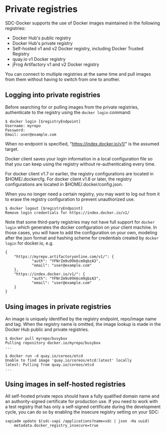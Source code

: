 # Private registries

SDC-Docker supports the use of Docker images maintained in the following registries:

- Docker Hub's public registry
- Docker Hub's private registry
- Self-hosted v1 and v2 Docker registry, including Docker Trusted Registry
- quay.io v1 Docker registry
- jFrog Artifactory v1 and v2 Docker registry

You can connect to multiple registries at the same time and pull images from them
without having to switch from one to another.

## Logging into private registries

Before searching for or pulling images from the private registries, authenticate to
the registry using the `docker login` command:

    $ docker login [$registryEndpoint]
    Username: myrepo
    Password:
    Email: user@example.com

When no endpoint is specified, "https://index.docker.io/v1/" is the assumed target.

Docker client saves your login information in a local configuration file so that
you can keep using the registry without re-authenticating every time.

For docker client v1.7 or earlier, the registry configurations are located in $HOME/.dockercfg.
For docker client v1.8 or later, the registry configurations are located in $HOME/.docker/config.json.

When you no longer need a certain registry, you may want to log out from it to erase
the registry configuration to prevent unauthorized use. 

    $ docker logout [$registryEndpoint]
    Remove login credentials for https://index.docker.io/v1/

Note that some third-party registries may not have full support for `docker login`
which generates the docker configuration on your client machine. In those cases,
you will have to add the configuration on your own, modeling after the json format and
hashing scheme for credentials created by `docker login` for docker.io, e.g.

    {
        "https://myrepo.artifactoryonline.com/v1/": {
                "auth": "YFNrZm9u99k6cm9qbzA3",
                "email": "user@example.com"
        },
        "https://index.docker.io/v1/": {
                "auth": "YFNrZm9u99k6cm9qbzA3",
                "email": "user@example.com"
        }
    }

## Using images in private registries

An image is uniquely identified by the registry endpoint, repo/image name and tag.
When the registry name is omitted, the image lookup is made in the Docker Hub
public and private registries.

    $ docker pull myrepo/busybox
    Pulling repository docker.io/myrepo/busybox
    ...

    $ docker run -d quay.io/coreos/etcd
    Unable to find image 'quay.io/coreos/etcd:latest' locally
    latest: Pulling from quay.io/coreos/etcd
    ...

## Using images in self-hosted registries

All self-hosted private repos should have a fully qualified domain name and an
authority-signed certificate for production use. If you need to work with a
test registry that has only a self-signed certificate during the development
cycle, you can do so by enabling the insecure registry setting on your SDC:

    sapiadm update $(sdc-sapi /applications?name=sdc | json -Ha uuid) 
        metadata.docker_registry_insecure=true
